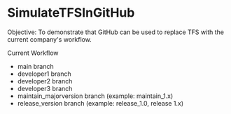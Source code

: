 # SimulateTFSInGitHub
Objective: To demonstrate that GitHub can be used to replace TFS with the current company's workflow.

Current Workflow
  * main branch
  * developer1 branch
  * developer2 branch
  * developer3 branch
  * maintain_majorversion branch (example: maintain_1.x)
  * release_version branch (example: release_1.0, release 1.x)
